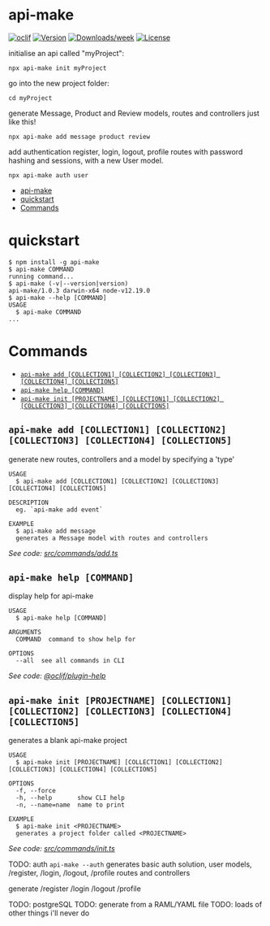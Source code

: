 # api-make

[![oclif](https://img.shields.io/badge/lol-there%20are%20no%20tests-red.svg)](https://oclif.io)
[![Version](https://img.shields.io/npm/v/api-make.svg)](https://npmjs.org/package/api-make)
[![Downloads/week](https://img.shields.io/badge/-i%20have%20no%20idea%20what%20im%20doing-success)](https://npmjs.org/package/api-make)
[![License](https://img.shields.io/npm/l/api-make.svg)](https://github.com/basiclaser/api-make/blob/master/package.json)

initialise an api called "myProject":

`npx api-make init myProject`

go into the new project folder:

`cd myProject`

generate Message, Product and Review models, routes and controllers just like this!

`npx api-make add message product review`

add authentication register, login, logout, profile routes with password hashing and sessions, with a new User model.

`npx api-make auth user`

<!-- toc -->

- [api-make](#api-make)
- [quickstart](#quickstart)
- [Commands](#commands)
<!-- tocstop -->

# quickstart

<!-- usage -->

```sh-session
$ npm install -g api-make
$ api-make COMMAND
running command...
$ api-make (-v|--version|version)
api-make/1.0.3 darwin-x64 node-v12.19.0
$ api-make --help [COMMAND]
USAGE
  $ api-make COMMAND
...
```

<!-- usagestop -->

# Commands

<!-- commands -->

- [`api-make add [COLLECTION1] [COLLECTION2] [COLLECTION3] [COLLECTION4] [COLLECTION5]`](#api-make-add-collection1-collection2-collection3-collection4-collection5)
- [`api-make help [COMMAND]`](#api-make-help-command)
- [`api-make init [PROJECTNAME] [COLLECTION1] [COLLECTION2] [COLLECTION3] [COLLECTION4] [COLLECTION5]`](#api-make-init-projectname-collection1-collection2-collection3-collection4-collection5)

## `api-make add [COLLECTION1] [COLLECTION2] [COLLECTION3] [COLLECTION4] [COLLECTION5]`

generate new routes, controllers and a model by specifying a 'type'

```
USAGE
  $ api-make add [COLLECTION1] [COLLECTION2] [COLLECTION3] [COLLECTION4] [COLLECTION5]

DESCRIPTION
  eg. `api-make add event`

EXAMPLE
  $ api-make add message
  generates a Message model with routes and controllers
```

_See code: [src/commands/add.ts](https://github.com/basiclaser/api-make/blob/v1.0.3/src/commands/add.ts)_

## `api-make help [COMMAND]`

display help for api-make

```
USAGE
  $ api-make help [COMMAND]

ARGUMENTS
  COMMAND  command to show help for

OPTIONS
  --all  see all commands in CLI
```

_See code: [@oclif/plugin-help](https://github.com/oclif/plugin-help/blob/v3.2.1/src/commands/help.ts)_

## `api-make init [PROJECTNAME] [COLLECTION1] [COLLECTION2] [COLLECTION3] [COLLECTION4] [COLLECTION5]`

generates a blank api-make project

```
USAGE
  $ api-make init [PROJECTNAME] [COLLECTION1] [COLLECTION2] [COLLECTION3] [COLLECTION4] [COLLECTION5]

OPTIONS
  -f, --force
  -h, --help       show CLI help
  -n, --name=name  name to print

EXAMPLE
  $ api-make init <PROJECTNAME>
  generates a project folder called <PROJECTNAME>
```

_See code: [src/commands/init.ts](https://github.com/basiclaser/api-make/blob/v1.0.3/src/commands/init.ts)_

<!-- commandsstop -->

TODO: auth
`api-make --auth`
generates basic auth solution, user models, /register, /login, /logout, /profile routes and controllers

generate
/register
/login
/logout
/profile

TODO: postgreSQL
TODO: generate from a RAML/YAML file
TODO: loads of other things i'll never do
